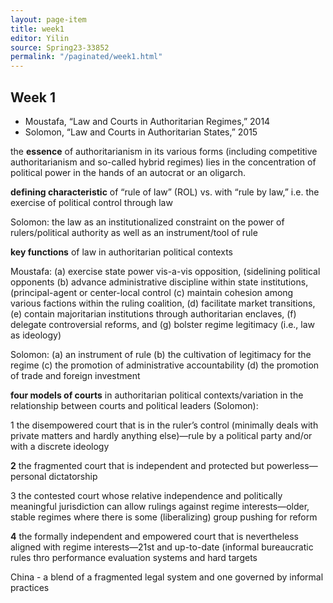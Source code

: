 ```yaml
---
layout: page-item
title: week1
editor: Yilin
source: Spring23-33852
permalink: "/paginated/week1.html"
---
```


## Week 1

- Moustafa, “Law and Courts in Authoritarian Regimes,” 2014
- Solomon, “Law and Courts in Authoritarian States,” 2015

the **essence** of authoritarianism in its various forms (including competitive authoritarianism and so-called hybrid regimes) lies in the concentration of political power in the hands of an autocrat or an oligarch.

**defining characteristic** of “rule of law” (ROL) vs. with “rule by law,” i.e. the exercise of political control through law 

Solomon: the law as an institutionalized constraint on the power of rulers/political authority as well as an instrument/tool of rule

**key functions** of law in authoritarian political contexts 

Moustafa: 
(a) exercise state power vis-a-vis opposition, (sidelining political opponents
(b) advance administrative discipline within state institutions, (principal-agent or center-local control
(c) maintain cohesion among various factions within the ruling coalition, 
(d) facilitate market transitions,
(e) contain majoritarian institutions through authoritarian enclaves, 
(f) delegate controversial reforms, and 
(g) bolster regime legitimacy (i.e., law as ideology)

Solomon: 
(a) an instrument of rule
(b) the cultivation of legitimacy for the regime
(c) the promotion of administrative accountability
(d) the promotion of trade and foreign investment

**four models of courts** in authoritarian political contexts/variation in the relationship between courts and political leaders (Solomon):

1 the disempowered court that is in the ruler’s control (minimally deals with private matters and hardly anything else)—rule by a political party and/or with a discrete ideology

**2** the fragmented court that is independent and protected but powerless—personal dictatorship

3 the contested court whose relative independence and politically meaningful jurisdiction can allow rulings against regime interests—older, stable regimes where there is some (liberalizing) group pushing for reform

**4** the formally independent and empowered court that is nevertheless aligned with regime interests—21st and up-to-date (informal bureaucratic rules thro performance evaluation systems and hard targets

China - a blend of a fragmented legal system and one governed by informal practices
